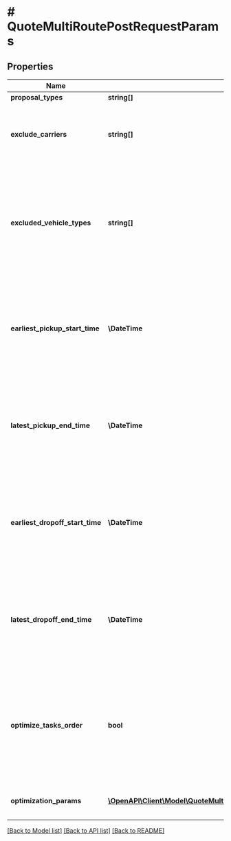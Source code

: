 # # QuoteMultiRoutePostRequestParams

## Properties

Name | Type | Description | Notes
------------ | ------------- | ------------- | -------------
**proposal_types** | **string[]** |  | [optional]
**exclude_carriers** | **string[]** | An array of carriers names to exclude from the proposals results | [optional]
**excluded_vehicle_types** | **string[]** | Which vehicle types to exclude from the request. **note** excluding vehicle types may result in higher prices. | [optional]
**earliest_pickup_start_time** | **\DateTime** | The earliest pickup start time in ISO8601 format. **note** Set either a pickup or a dropoff window. Not both. | [optional]
**latest_pickup_end_time** | **\DateTime** | The latest pickup end time in ISO8601 format. **note** Set either a pickup or a dropoff window. Not both. | [optional]
**earliest_dropoff_start_time** | **\DateTime** | The earliest dropoff start time in ISO8601 format. **note** Set either a pickup or a dropoff window. Not both. | [optional]
**latest_dropoff_end_time** | **\DateTime** | The latest dropoff end time in ISO8601 format. **note** Set either a pickup or a dropoff window. Not both. | [optional]
**optimize_tasks_order** | **bool** | Whether to optimize the order of the tasks. **note** Not optimizing the tasks order (setting to false) may result in higher prices. | [optional] [default to true]
**optimization_params** | [**\OpenAPI\Client\Model\QuoteMultiRoutePostRequestParamsOptimizationParamsInner[]**](QuoteMultiRoutePostRequestParamsOptimizationParamsInner.md) | List of optimization parameters per carrier | [optional]

[[Back to Model list]](../../README.md#models) [[Back to API list]](../../README.md#endpoints) [[Back to README]](../../README.md)
